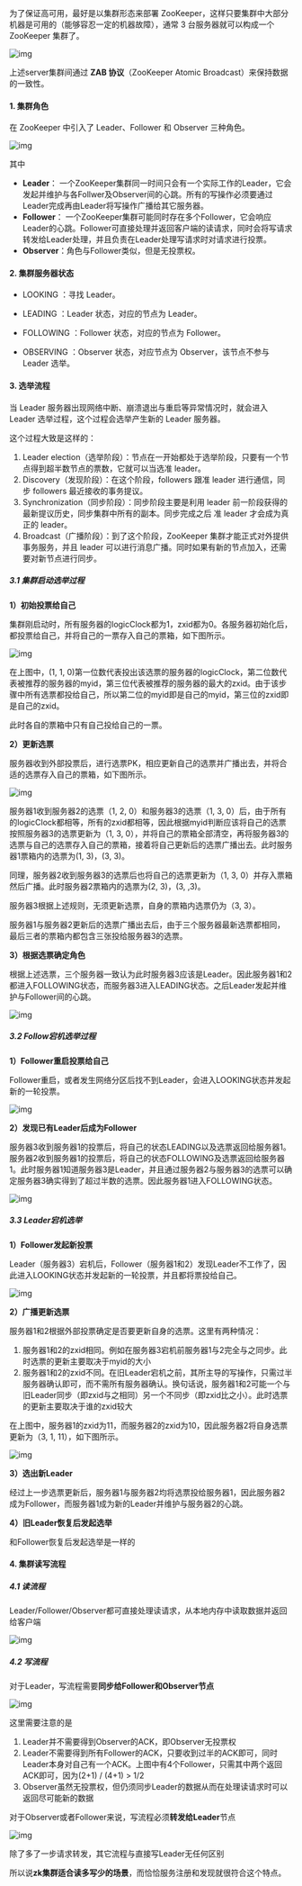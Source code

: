 为了保证高可用，最好是以集群形态来部署 ZooKeeper，这样只要集群中大部分机器是可用的（能够容忍一定的机器故障），通常 3 台服务器就可以构成一个 ZooKeeper 集群了。



![img](http://pcc.huitogo.club/516e0353b13b9202bc8c61bc37897916)



上述server集群间通过 **ZAB 协议**（ZooKeeper Atomic Broadcast）来保持数据的一致性。



#### 1. 集群角色

在 ZooKeeper 中引入了 Leader、Follower 和 Observer 三种角色。

![img](http://pcc.huitogo.club/536fbeb7be97ef9a982e7b1440bad1e8)



其中

- **Leader**： 一个ZooKeeper集群同一时间只会有一个实际工作的Leader，它会发起并维护与各Follwer及Observer间的心跳。所有的写操作必须要通过Leader完成再由Leader将写操作广播给其它服务器。
- **Follower**： 一个ZooKeeper集群可能同时存在多个Follower，它会响应Leader的心跳。Follower可直接处理并返回客户端的读请求，同时会将写请求转发给Leader处理，并且负责在Leader处理写请求时对请求进行投票。
- **Observer**：角色与Follower类似，但是无投票权。



#### 2. 集群服务器状态

- LOOKING ：寻找 Leader。

- LEADING ：Leader 状态，对应的节点为 Leader。

- FOLLOWING ：Follower 状态，对应的节点为 Follower。

- OBSERVING ：Observer 状态，对应节点为 Observer，该节点不参与 Leader 选举。

  

#### 3. 选举流程

当 Leader 服务器出现网络中断、崩溃退出与重启等异常情况时，就会进入 Leader 选举过程，这个过程会选举产生新的 Leader 服务器。



这个过程大致是这样的：

1. Leader election（选举阶段）：节点在一开始都处于选举阶段，只要有一个节点得到超半数节点的票数，它就可以当选准 leader。
2. Discovery（发现阶段）：在这个阶段，followers 跟准 leader 进行通信，同步 followers 最近接收的事务提议。
3. Synchronization（同步阶段）：同步阶段主要是利用 leader 前一阶段获得的最新提议历史，同步集群中所有的副本。同步完成之后 准 leader 才会成为真正的 leader。
4. Broadcast（广播阶段）：到了这个阶段，ZooKeeper 集群才能正式对外提供事务服务，并且 leader 可以进行消息广播。同时如果有新的节点加入，还需要对新节点进行同步。



##### 3.1 集群启动选举过程

**1）初始投票给自己**

集群刚启动时，所有服务器的logicClock都为1，zxid都为0。各服务器初始化后，都投票给自己，并将自己的一票存入自己的票箱，如下图所示。

![img](http://pcc.huitogo.club/3418f0d1621cbb2e3119c6f620d42e61)



在上图中，(1, 1, 0)第一位数代表投出该选票的服务器的logicClock，第二位数代表被推荐的服务器的myid，第三位代表被推荐的服务器的最大的zxid。由于该步骤中所有选票都投给自己，所以第二位的myid即是自己的myid，第三位的zxid即是自己的zxid。

此时各自的票箱中只有自己投给自己的一票。



**2）更新选票**

服务器收到外部投票后，进行选票PK，相应更新自己的选票并广播出去，并将合适的选票存入自己的票箱，如下图所示。

![img](http://pcc.huitogo.club/6921c8c00c29ec8d90cd0c2262e5be96)



服务器1收到服务器2的选票（1, 2, 0）和服务器3的选票（1, 3, 0）后，由于所有的logicClock都相等，所有的zxid都相等，因此根据myid判断应该将自己的选票按照服务器3的选票更新为（1, 3, 0），并将自己的票箱全部清空，再将服务器3的选票与自己的选票存入自己的票箱，接着将自己更新后的选票广播出去。此时服务器1票箱内的选票为(1, 3)，(3, 3)。

同理，服务器2收到服务器3的选票后也将自己的选票更新为（1, 3, 0）并存入票箱然后广播。此时服务器2票箱内的选票为(2, 3)，(3, ,3)。

服务器3根据上述规则，无须更新选票，自身的票箱内选票仍为（3, 3）。

服务器1与服务器2更新后的选票广播出去后，由于三个服务器最新选票都相同，最后三者的票箱内都包含三张投给服务器3的选票。



**3）根据选票确定角色**

根据上述选票，三个服务器一致认为此时服务器3应该是Leader。因此服务器1和2都进入FOLLOWING状态，而服务器3进入LEADING状态。之后Leader发起并维护与Follower间的心跳。

![img](http://pcc.huitogo.club/e367b236eca5576a699fb8b9a2d6a996)



##### 3.2 Follow宕机选举过程

**1）Follower重启投票给自己**

Follower重启，或者发生网络分区后找不到Leader，会进入LOOKING状态并发起新的一轮投票。

![img](http://pcc.huitogo.club/19a5d13bf13912908f4a025ab38af84b)



**2）发现已有Leader后成为Follower**

服务器3收到服务器1的投票后，将自己的状态LEADING以及选票返回给服务器1。服务器2收到服务器1的投票后，将自己的状态FOLLOWING及选票返回给服务器1。此时服务器1知道服务器3是Leader，并且通过服务器2与服务器3的选票可以确定服务器3确实得到了超过半数的选票。因此服务器1进入FOLLOWING状态。

![img](http://pcc.huitogo.club/9f94b44fb48b23d7a54605b99ed4ad13)



##### 3.3 Leader宕机选举

**1）Follower发起新投票**

Leader（服务器3）宕机后，Follower（服务器1和2）发现Leader不工作了，因此进入LOOKING状态并发起新的一轮投票，并且都将票投给自己。

![img](http://pcc.huitogo.club/58b3a4ab2e734df14a85955f5fad2370)



**2）广播更新选票**

服务器1和2根据外部投票确定是否要更新自身的选票。这里有两种情况：

1. 服务器1和2的zxid相同。例如在服务器3宕机前服务器1与2完全与之同步。此时选票的更新主要取决于myid的大小
2. 服务器1和2的zxid不同。在旧Leader宕机之前，其所主导的写操作，只需过半服务器确认即可，而不需所有服务器确认。换句话说，服务器1和2可能一个与旧Leader同步（即zxid与之相同）另一个不同步（即zxid比之小）。此时选票的更新主要取决于谁的zxid较大



在上图中，服务器1的zxid为11，而服务器2的zxid为10，因此服务器2将自身选票更新为（3, 1, 11），如下图所示。

![img](http://pcc.huitogo.club/b6586b69d641eb80ddb5eadf1a110423)



**3）选出新Leader**

经过上一步选票更新后，服务器1与服务器2均将选票投给服务器1，因此服务器2成为Follower，而服务器1成为新的Leader并维护与服务器2的心跳。



**4）旧Leader恢复后发起选举**

和Follower恢复后发起选举是一样的



#### 4. 集群读写流程

##### 4.1 读流程

Leader/Follower/Observer都可直接处理读请求，从本地内存中读取数据并返回给客户端

![img](http://pcc.huitogo.club/a023fc20556301fa0a2c2e0683547a29)



##### 4.2 写流程

对于Leader，写流程需要**同步给Follower和Observer节点**

![img](http://pcc.huitogo.club/65516d760322e6cb276d13bd82377a70)



这里需要注意的是

1. Leader并不需要得到Observer的ACK，即Observer无投票权
2. Leader不需要得到所有Follower的ACK，只要收到过半的ACK即可，同时Leader本身对自己有一个ACK。上图中有4个Follower，只需其中两个返回ACK即可，因为(2+1) / (4+1) > 1/2
3. Observer虽然无投票权，但仍须同步Leader的数据从而在处理读请求时可以返回尽可能新的数据



对于Observer或者Follower来说，写流程必须**转发给Leader**节点

![img](http://pcc.huitogo.club/bac36f9ffe6408cd462a31c357d023e9)



除了多了一步请求转发，其它流程与直接写Leader无任何区别

所以说**zk集群适合读多写少的场景**，而恰恰服务注册和发现就很符合这个特点。